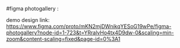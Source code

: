 #figma photogallery :


demo design link:
https://www.figma.com/proto/mKN2mjDWnikqYESoG19wPe/figma-photogallery?node-id=1-723&t=YRralvHo4tx4D9dw-0&scaling=min-zoom&content-scaling=fixed&page-id=0%3A1
